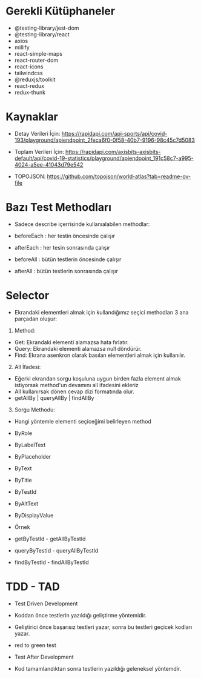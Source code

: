 # Gerekli Kütüphaneler

- @testing-library/jest-dom
- @testing-library/react
- axios
- millify
- react-simple-maps
- react-router-dom
- react-icons
- tailwindcss
- @reduxjs/toolkit
- react-redux
- redux-thunk

# Kaynaklar

- Detay Verileri İçin: https://rapidapi.com/api-sports/api/covid-193/playground/apiendpoint_2feca6f0-0f58-40b7-9196-98c45c7d5083

- Toplam Verileri İçin: https://rapidapi.com/axisbits-axisbits-default/api/covid-19-statistics/playground/apiendpoint_191c58c7-a995-4024-a5ee-41043d79e542

- TOPOJSON: https://github.com/topojson/world-atlas?tab=readme-ov-file

# Bazı Test Methodları

- Sadece describe içerrisinde kullanıalabilen methodlar:

- beforeEach : her testin öncesinde çalışır
- afterEach : her tesin sonrasında çalışır
- beforeAll : bütün testlerin öncesinde çalışır
- afterAll : bütün testlerin sonrasında çalışır

# Selector

- Ekrandaki elementleri almak için kullandığımız seçici methodları 3 ana parçadan oluşur:

1. Method:

- Get: Ekrandaki elementi alamazsa hata fırlatır.
- Query: Ekrandaki elementi alamazsa null döndürür.
- Find: Ekrana asenkron olarak basılan elementleri almak için kullanılır.

2. All İfadesi:

- Eğerki ekrandan sorgu koşuluna uygun birden fazla element almak istiyorsak method'un devamını all ifadesini ekleriz
- All kullanırsak dönen cevap dizi formatında olur.
- getAllBy | queryAllBy | findAllBy

3. Sorgu Methodu:

- Hangi yöntemle elementi seçiceğimi belirleyen method
- ByRole
- ByLabelText
- ByPlaceholder
- ByText
- ByTitle
- ByTestId
- ByAltText
- ByDisplayValue

- Örnek
- getByTestId - getAllByTestId
- queryByTestId - queryAllByTestId
- findByTestId - findAllByTestId

# TDD - TAD

- Test Driven Development
- Koddan önce testlerin yazıldığı geliştirme yöntemidir.
- Geliştirici önce başarısız testleri yazar, sonra bu testleri geçicek kodları yazar.
- red to green test

- Test After Development
- Kod tamamlandıktan sonra testlerin yazıldığı geleneksel yöntemdir.
